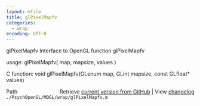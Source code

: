 ```yaml
---
layout: mfile
title: glPixelMapfv
categories:
  - wrap
encoding: UTF-8
---
```


glPixelMapfv  Interface to OpenGL function glPixelMapfv

usage:  glPixelMapfv\( map, mapsize, values \)

C function:  void glPixelMapfv\(GLenum map, GLint mapsize, const GLfloat\* values\)


<div class="code_header" style="text-align:right;">
  <span style="float:left;">Path&nbsp;&nbsp;</span> <span class="counter">Retrieve <a href=
  "https://raw.github.com/Psychtoolbox-3/Psychtoolbox-3/beta/./PsychOpenGL/MOGL/wrap/glPixelMapfv.m">current version from GitHub</a> | View <a href=
  "https://github.com/Psychtoolbox-3/Psychtoolbox-3/commits/beta/./PsychOpenGL/MOGL/wrap/glPixelMapfv.m">changelog</a></span>
</div>
<div class="code">
  <code>./PsychOpenGL/MOGL/wrap/glPixelMapfv.m</code>
</div>
